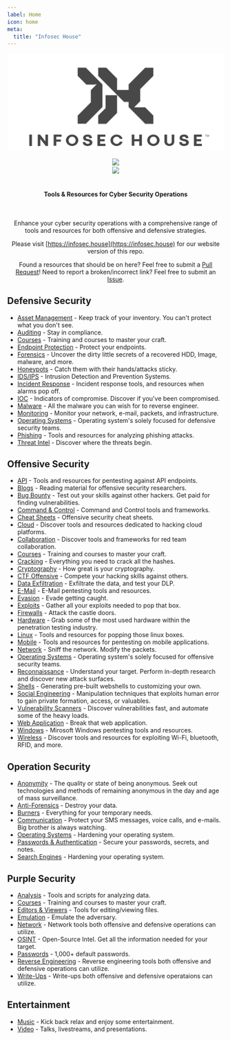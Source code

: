 ```yaml
---
label: Home
icon: home
meta:
  title: "Infosec House"
---
```


<p>
<center>
<img src="/assets/banner-logo.png"><br><br>
<img src="https://img.shields.io/github/last-commit/InfosecHouse/InfosecHouse?style=for-the-badge"><br>
<img src="https://img.shields.io/badge/Tools%20%26%20Resources%20Available-1,071-757575?style=for-the-badge"><br><br>

<h4 align="center">
Tools & Resources for Cyber Security Operations</h4>
<br>

Enhance your cyber security operations with a comprehensive range of tools and resources for both offensive and defensive strategies.

Please visit [https://infosec.house](https://infosec.house) for our website version of this repo. 

Found a resources that should be on here? Feel free to submit a [Pull Request](https://github.com/InfosecHouse/InfosecHouse/pulls)!
Need to report a broken/incorrect link? Feel free to submit an [Issue](https://github.com/infosechouse/infosechouse/issues).
</center>
</p>

## Defensive Security

* [Asset Management](/defensive-security/assets-management.md) - Keep track of your inventory. You can't protect what you don't see. 
* [Auditing](/defensive-security/auditing.md) - Stay in compliance. 
* [Courses](/defensive-security/courses.md) - Training and courses to master your craft.
* [Endpoint Protection](/defensive-security/endpoint-protection.md) - Protect your endpoints.
* [Forensics](/defensive-security/forensics.md) - Uncover the dirty little secrets of a recovered HDD, Image, malware, and more.
* [Honeypots](/defensive-security/honeypot.md) - Catch them with their hands/attacks sticky.
* [IDS/IPS](/defensive-security/ids-ips.md) - Intrusion Detection and Prevention Systems.
* [Incident Response](/defensive-security/ir.md) - Incident response tools, and resources when alarms pop off.
* [IOC](/defensive-security/ioc.md) - Indicators of compromise. Discover if you've been compromised.
* [Malware](/defensive-security/malware.md) - All the malware you can wish for to reverse engineer.
* [Monitoring](/defensive-security/monitoring.md) - Monitor your network, e-mail, packets, and infrastructure.
* [Operating Systems](/defensive-security/operating-systems.md) - Operating system's solely focused for defensive security teams.
* [Phishing](/defensive-security/phishing.md) - Tools and resources for analyzing phishing attacks.
* [Threat Intel](/defensive-security/threat-intel.md) - Discover where the threats begin.

## Offensive Security

* [API](/offensive-security/api.md) - Tools and resources for pentesting against API endpoints.
* [Blogs](/offensive-security/blogs.md) - Reading material for offensive security researchers.
* [Bug Bounty](/offensive-security/bug-bounty.md) - Test out your skills against other hackers. Get paid for finding vulnerabilities.
* [Command & Control](/offensive-security/C2.md) - Command and Control tools and frameworks.
* [Cheat Sheets](/offensive-security/cheat-sheets.md) - Offensive security cheat sheets.
* [Cloud](docs//offensive-security/cloud.md) - Discover tools and resources dedicated to hacking cloud platforms.
* [Collaboration](/offensive-security/collab.md) - Discover tools and frameworks for red team collaboration.
* [Courses](/offensive-security/courses.md) - Training and courses to master your craft.
* [Cracking](/offensive-security/cracking.md) - Everything you need to crack all the hashes.
* [Cryptography](/offensive-security/cryptography.md) - How great is your cryptography.
* [CTF Offensive](/offensive-security/ctf.md) - Compete your hacking skills against others.
* [Data Exfiltration](/offensive-security/data-exfiltration.md) - Exfiltrate the data, and test your DLP.
* [E-Mail](/offensive-security/e-mail.md) - E-Mail pentesting tools and resources.
* [Evasion](/offensive-security/evasion.md) - Evade getting caught.
* [Exploits](/offensive-security/exploits.md) - Gather all your exploits needed to pop that box.
* [Firewalls](/offensive-security/firewalls.md) - Attack the castle doors.
* [Hardware](/offensive-security/hardware.md) - Grab some of the most used hardware within the penetration testing industry.
* [Linux](/offensive-security/linux.md) - Tools and resources for popping those linux boxes.
* [Mobile](/offensive-security/mobile.md) - Tools and resources for pentesting on mobile applications.
* [Network](/offensive-security/network.md) - Sniff the network. Modify the packets.
* [Operating Systems](/offensive-security/operating-systems.md) - Operating system's solely focused for offensive security teams.
* [Reconnaissance](/offensive-security/recon.md) - Understand your target. Perform in-depth research and discover new attack surfaces.
* [Shells](/offensive-security/shells.md) - Generating pre-built webshells to customizing your own.
* [Social Engineering](/offensive-security/social-engineering.md) - Manipulation techniques that exploits human error to gain private formation, access, or valuables.
* [Vulnerability Scanners](/offensive-security/vuln-scanners.md) - Discover vulnerabilities fast, and automate some of the heavy loads.
* [Web Application](/offensive-security/web-app.md) - Break that web application.
* [Windows](/offensive-security/windows.md) - Mirosoft Windows pentesting tools and resources.
* [Wireless](/offensive-security/wireless.md) - Discover tools and resources for exploiting Wi-Fi, bluetooth, RFID, and more.

## Operation Security

* [Anonymity](/operation-security/anonymity.md) - The quality or state of being anonymous. Seek out technologies and methods of remaining  anonymous in the day and age of mass surveillance.
* [Anti-Forensics](/operation-security/antiforensic.md) - Destroy your data.
* [Burners](/operation-security/burners.md) - Everything for your temporary needs.
* [Communication](/operation-security/communication.md) - Protect your SMS messages, voice calls, and e-mails. Big brother is always watching.
* [Operating Systems](/operation-security/operating-systems.md) - Hardening your operating system.
* [Passwords & Authentication](/operation-security/pass-access-management.md) - Secure your passwords, secrets, and notes.
* [Search Engines](/operation-security/search-engines.md) - Hardening your operating system.


## Purple Security

* [Analysis](/purple-security/analysis.md) - Tools and scripts for analyzing data.
* [Courses](/purple-security/courses.md) - Training and courses to master your craft.
* [Editors & Viewers](/purple-security/editor-viewer.md) - Tools for editing/viewing files.
* [Emulation](/purple-security/emulation.md) - Emulate the adversary.
* [Network](/purple-security/network.md) - Network tools both offensive and defensive operations can utilize.
* [OSINT](/purple-security/osint.md) - Open-Source Intel. Get all the information needed for your target.
* [Passwords](/purple-security/default-passwords.md) - 1,000+ default passwords.
* [Reverse Engineering](/purple-security/re.md) - Reverse engineering tools both offensive and defensive operations can utilize.
* [Write-Ups](/purple-security/write-ups.md) - Write-ups both offensive and defensive operataions can utilize.

## Entertainment

* [Music](/entertainment/music.md) - Kick back relax and enjoy some entertainment.
* [Video](/entertainment/videos.md) - Talks, livestreams, and presentations.

